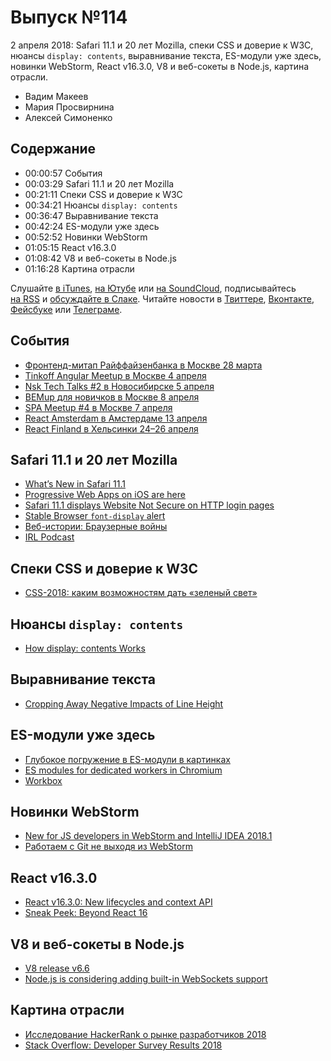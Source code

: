 # Выпуск №114

2 апреля 2018: Safari 11.1 и 20 лет Mozilla, спеки CSS и доверие к W3C, нюансы `display: contents`, выравнивание текста, ES-модули уже здесь, новинки WebStorm, React v16.3.0, V8 и веб-сокеты в Node.js, картина отрасли.

- Вадим Макеев
- Мария Просвирнина
- Алексей Симоненко

## Содержание

- 00:00:57 События
- 00:03:29 Safari 11.1 и 20 лет Mozilla
- 00:21:11 Спеки CSS и доверие к W3C
- 00:34:21 Нюансы `display: contents`
- 00:36:47 Выравнивание текста
- 00:42:24 ES-модули уже здесь
- 00:52:52 Новинки WebStorm
- 01:05:15 React v16.3.0
- 01:08:42 V8 и веб-сокеты в Node.js
- 01:16:28 Картина отрасли

Слушайте [в iTunes](https://itunes.apple.com/ru/podcast/veb-standarty/id1080500016), [на Ютубе](https://www.youtube.com/playlist?list=PLMBnwIwFEFHcwuevhsNXkFTcadeX5R1Go) или [на SoundCloud](https://soundcloud.com/web-standards), подписывайтесь [на RSS](https://web-standards.ru/podcast/feed/) и [обсуждайте в Слаке](http://slack.web-standards.ru/). Читайте новости в [Твиттере](https://twitter.com/webstandards_ru), [Вконтакте](https://vk.com/webstandards_ru), [Фейсбуке](https://www.facebook.com/webstandardsru) или [Телеграме](https://t.me/webstandards_ru).

## События

- [Фронтенд-митап Райффайзенбанка в Москве 28 марта](https://raiffeisen-events.timepad.ru/event/689550/)
- [Tinkoff Angular Meetup в Москве 4 апреля](https://meetup.tinkoff.ru/events/9-angular-meetup)
- [Nsk Tech Talks #2 в Новосибирске 5 апреля](https://eventskbkontur.timepad.ru/event/687960/)
- [BEMup для новичков в Москве 8 апреля](https://events.yandex.ru/events/bemup/08-Apr-2018/)
- [SPA Meetup #4 в Москве 7 апреля](https://moscow-spa.timepad.ru/event/692653/)
- [React Amsterdam в Амстердаме 13 апреля](https://react.amsterdam/)
- [React Finland в Хельсинки 24–26 апреля](https://react-finland.fi/)

## Safari 11.1 и 20 лет Mozilla

- [What’s New in Safari 11.1](https://developer.apple.com/library/content/releasenotes/General/WhatsNewInSafari/Articles/Safari_11_1.html)
- [Progressive Web Apps on iOS are here](https://medium.com/p/d00430dee3a7)
- [Safari 11.1 displays Website Not Secure on HTTP login pages](https://twitter.com/vcsjones/status/979531944504561664)
- [Stable Browser `font-display` alert](https://twitter.com/zachleat/status/979480256196366338)
- [Веб-истории: Браузерные войны](https://marinin.xyz/webstories/s01e03/)
- [IRL Podcast](https://irlpodcast.org/)

## Спеки CSS и доверие к W3C

- [CSS-2018: каким возможностям дать «зеленый свет»](http://css-live.ru/vecssti-s-polej/css-2018-w3c-vybiraet-kakim-vozmozhnostyam-pora-dat-zelenyj-svet.html)

## Нюансы `display: contents`

- [How display: contents Works](https://bitsofco.de/how-display-contents-works/)

## Выравнивание текста

- [Cropping Away Negative Impacts of Line Height](https://medium.com/p/84d744e016ce)

## ES-модули уже здесь

- [Глубокое погружение в ES-модули в картинках](https://medium.com/p/71f42c1e851a)
- [ES modules for dedicated workers in Chromium](https://twitter.com/nhiroki_/status/976703852958240768)
- [Workbox](https://developers.google.com/web/tools/workbox/)

## Новинки WebStorm

- [New for JS developers in WebStorm and IntelliJ IDEA 2018.1](https://youtu.be/EVwJzxLPU3A)
- [Работаем с Git не выходя из WebStorm](https://youtu.be/TES0ENoIDbE)

## React v16.3.0

- [React v16.3.0: New lifecycles and context API](https://reactjs.org/blog/2018/03/29/react-v-16-3.html)
- [Sneak Peek: Beyond React 16](https://reactjs.org/blog/2018/03/01/sneak-peek-beyond-react-16.html)

## V8 и веб-сокеты в Node.js

- [V8 release v6.6](https://v8project.blogspot.ru/2018/03/v8-release-66.html)
- [Node.js is considering adding built-in WebSockets support](https://github.com/nodejs/node/issues/19308)

## Картина отрасли

- [Исследование HackerRank о рынке разработчиков 2018](https://habrahabr.ru/company/pixonic/blog/347782/)
- [Stack Overflow: Developer Survey Results 2018](https://insights.stackoverflow.com/survey/2018/)
